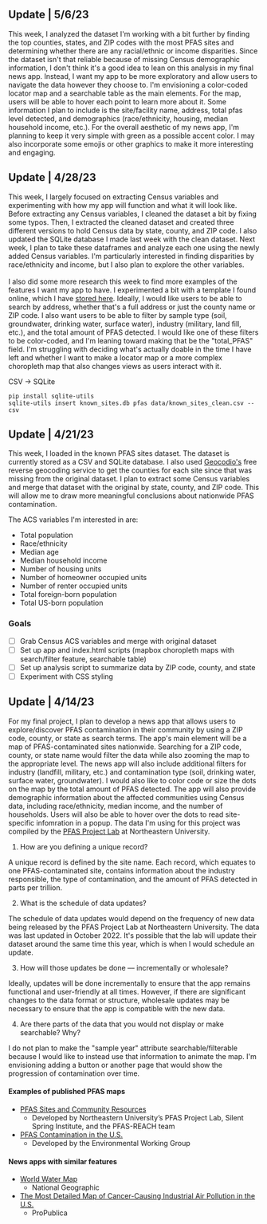 ## Update | 5/6/23

This week, I analyzed the dataset I'm working with a bit further by finding the top counties, states, and ZIP codes with the most PFAS sites and determining whether there are any racial/ethnic or income disparities. Since the dataset isn't that reliable because of missing Census demographic information, I don't think it's a good idea to lean on this analysis in my final news app. Instead, I want my app to be more exploratory and allow users to navigate the data however they choose to. I'm envisioning a color-coded locator map and a searchable table as the main elements. For the map, users will be able to hover each point to learn more about it. Some information I plan to include is the site/facility name, address, total pfas level detected, and demographics (race/ethnicity, housing, median household income, etc.). For the overall aesthetic of my news app, I'm planning to keep it very simple with green as a possible accent color. I may also incorporate some emojis or other graphics to make it more interesting and engaging. 

## Update | 4/28/23

This week, I largely focused on extracting Census variables and experimenting with how my app will function and what it will look like. Before extracting any Census variables, I cleaned the dataset a bit by fixing some typos. Then, I extracted the cleaned dataset and created three different versions to hold Census data by state, county, and ZIP code. I also updated the SQLite database I made last week with the clean dataset. Next week, I plan to take these dataframes and analyze each one using the newly added Census variables. I'm particularly interested in finding disparities by race/ethnicity and income, but I also plan to explore the other variables. 
<br></br>
I also did some more research this week to find more examples of the features I want my app to have. I experimented a bit with a template I found online, which I have [stored here](https://github.com/amandavhernan/searchable-map-template). Ideally, I would like users to be able to search by address, whether that's a full address or just the county name or ZIP code. I also want users to be able to filter by sample type (soil, groundwater, drinking water, surface water), industry (military, land fill, etc.), and the total amount of PFAS detected. I would like one of these filters to be color-coded, and I'm leaning toward making that be the "total_PFAS" field. I'm struggling with deciding what's actually doable in the time I have left and whether I want to make a locator map or a more complex choropleth map that also changes views as users interact with it.

CSV → SQLite
``` 
pip install sqlite-utils
sqlite-utils insert known_sites.db pfas data/known_sites_clean.csv --csv
``` 

## Update | 4/21/23

This week, I loaded in the known PFAS sites dataset. The dataset is currently stored as a CSV and SQLite database. I also used [Geocodio's](https://www.geocod.io/) free reverse geocoding service to get the counties for each site since that was missing from the original dataset. I plan to extract some Census variables and merge that dataset with the original by state, county, and ZIP code. This will allow me to draw more meaningful conclusions about nationwide PFAS contamination.

The ACS variables I'm interested in are: 
* Total population
* Race/ethnicity
* Median age
* Median household income
* Number of housing units
* Number of homeowner occupied units
* Number of renter occupied units
* Total foreign-born population
* Total US-born population

### Goals

- [ ] Grab Census ACS variables and merge with original dataset
- [ ] Set up app and index.html scripts (mapbox choropleth maps with search/filter feature, searchable table)
- [ ] Set up analysis script to summarize data by ZIP code, county, and state
- [ ] Experiment with CSS styling

## Update | 4/14/23
For my final project, I plan to develop a news app that allows users to explore/discover PFAS contamination in their community by using a ZIP code, county, or state as search terms. The app's main element will be a map of PFAS-contaminated sites nationwide. Searching for a ZIP code, county, or state name would filter the data while also zooming the map to the appropriate level. The news app will also include additional filters for industry (landfill, military, etc.) and contamination type (soil, drinking water, surface water, groundwater). I would also like to color code or size the dots on the map by the total amount of PFAS detected. The app will also provide demographic information about the affected communities using Census data, including race/ethnicity, median income, and the number of households. Users will also be able to hover over the dots to read site-specific infomration in a popup. The data I'm using for this project was compiled by the [PFAS Project Lab](https://docs.google.com/spreadsheets/d/10y4u1KG6gegnw3zoTUTbXxQiEqitU1ufPlGvGiETtcg/edit#gid=682068550) at Northeastern University. 

1. How are you defining a unique record?

A unique record is defined by the site name. Each record, which equates to one PFAS-contaminated site, contains information about the industry responsible, the type of contamination, and the amount of PFAS detected in parts per trillion.

2. What is the schedule of data updates?

The schedule of data updates would depend on the frequency of new data being released by the PFAS Project Lab at Northeastern University. The data was last updated in October 2022. It's possible that the lab will update their dataset around the same time this year, which is when I would schedule an update.

3. How will those updates be done –– incrementally or wholesale?

Ideally, updates will be done incrementally to ensure that the app remains functional and user-friendly at all times. However, if there are significant changes to the data format or structure, wholesale updates may be necessary to ensure that the app is compatible with the new data.

4. Are there parts of the data that you would not display or make searchable? Why?

I do not plan to make the "sample year" attribute searchable/filterable because I would like to instead use that information to animate the map. I'm envisioning adding a button or another page that would show the progression of contamination over time.

#### Examples of published PFAS maps
* [PFAS Sites and Community Resources](https://experience.arcgis.com/experience/12412ab41b3141598e0bb48523a7c940/page/Page-1/?data_id=dataSource_21-18203d2ab1c-layer-8%3A23&views=Known-Contamination%2CAbout-Key-Abbreviations)
  * Developed by Northeastern University’s PFAS Project Lab, Silent Spring Institute, and the PFAS-REACH team
* [PFAS Contamination in the U.S.](https://www.ewg.org/interactive-maps/pfas_contamination/map/)
  * Developed by the Environmental Working Group

#### News apps with similar features
* [World Water Map](https://worldwatermap.nationalgeographic.org/)
  * National Geographic
* [The Most Detailed Map of Cancer-Causing Industrial Air Pollution in the U.S.](https://projects.propublica.org/toxmap/)
  * ProPublica
